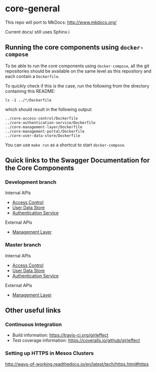 # core-general

This repo will port to MkDocs: http://www.mkdocs.org/

Current docs/ still uses Sphinx.i

## Running the core components using `docker-compose`

To be able to run the core components using `docker-compose`, all the git repositories should be available on the same level as this repository and each contain a `Dockerfile`.

To quickly check if this is the case, run the following from the directory containing this README:
```
ls -1 ../*/Dockerfile
```
which should result in the following output:
```
../core-access-control/Dockerfile
../core-authentication-service/Dockerfile
../core-management-layer/Dockerfile
../core-management-portal/Dockerfile
../core-user-data-store/Dockerfile
```

You can use `make run` as a shortcut to start `docker-compose`.

## Quick links to the Swagger Documentation for the Core Components

### Development branch

Internal APIs
* [Access Control](http://petstore.swagger.io/?url=https://raw.githubusercontent.com/girleffect/core-access-control/develop/swagger/access_control.yml)
* [User Data Store](http://petstore.swagger.io/?url=https://raw.githubusercontent.com/girleffect/core-user-data-store/develop/swagger/user_data_store.yml)
* [Authentication Service](http://petstore.swagger.io/?url=https://raw.githubusercontent.com/girleffect/core-authentication-service/develop/swagger/authentication_service.yml)

External APIs
* [Management Layer](http://petstore.swagger.io/?url=https://raw.githubusercontent.com/girleffect/core-management-layer/develop/swagger/management_layer.yml)

### Master branch

Internal APIs
* [Access Control](http://petstore.swagger.io/?url=https://raw.githubusercontent.com/girleffect/core-access-control/master/swagger/access_control.yml)
* [User Data Store](http://petstore.swagger.io/?url=https://raw.githubusercontent.com/girleffect/core-user-data-store/master/swagger/user_data_store.yml)
* [Authentication Service](http://petstore.swagger.io/?url=https://raw.githubusercontent.com/girleffect/core-authentication-service/master/swagger/authentication_service.yml)


External APIs
* [Management Layer](http://petstore.swagger.io/?url=https://raw.githubusercontent.com/girleffect/core-management-layer/master/swagger/management_layer.yml)

## Other useful links

### Continuous Integration

* Build information: https://travis-ci.org/girleffect
* Test coverage information: https://coveralls.io/github/girleffect

### Setting up HTTPS in Mesos Clusters

http://ways-of-working.readthedocs.io/en/latest/tech/https.html#https

